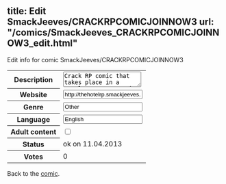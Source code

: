 title: Edit SmackJeeves/CRACKRPCOMICJOINNOW3
url: "/comics/SmackJeeves_CRACKRPCOMICJOINNOW3_edit.html"
---
Edit info for comic SmackJeeves/CRACKRPCOMICJOINNOW3

<form name="comic" action="http://gaepostmail.appengine.com/comic" name="post">
<table class="comicinfo">
<tr>
<th>Description</th><td><textarea name="description">Crack RP comic that takes place in a Hotel... Pretty much anyone can join/co author!:D Read the description on Page 1 to learn more! JOIN before all positions are taken, and there is only a few left. :D Please be creative when making your characters and have fun!&lt;3 C: Message me with any questions, ~Skittymitty</textarea></td>
</tr>
<tr>
<th>Website</th><td><input type="text" name="url" value="http://thehotelrp.smackjeeves.com/comics/"/></td>
</tr>
<tr>
<th>Genre</th><td><input type="text" name="genre" value="Other"/></td>
</tr>
<tr>
<th>Language</th><td><input type="text" name="language" value="English"/></td>
</tr>
<tr>
<th>Adult content</th><td><input type="checkbox" name="adult" value="adult" /></td>
</tr>
<tr>
<th>Status</th><td>ok on 11.04.2013</td>
</tr>
<tr>
<th>Votes</th><td>0</div></td>
</tr>
</table>
</form>

Back to the [comic](/comics/SmackJeeves_CRACKRPCOMICJOINNOW3.html).
